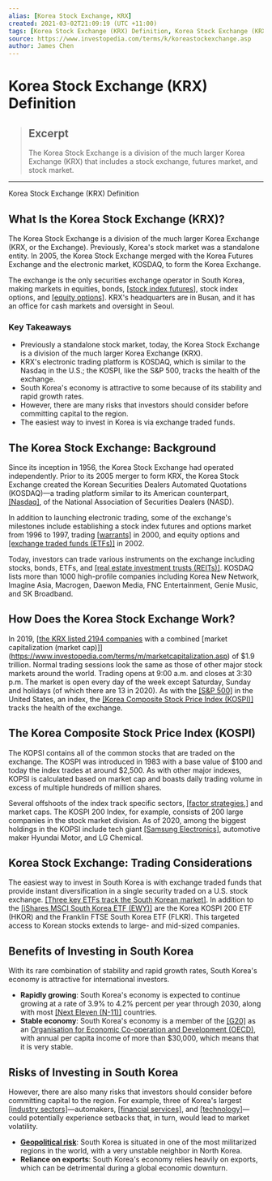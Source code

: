 ```yaml
---
alias: [Korea Stock Exchange, KRX]
created: 2021-03-02T21:09:19 (UTC +11:00)
tags: [Korea Stock Exchange (KRX) Definition, Korea Stock Exchange (KRX) Definition]
source: https://www.investopedia.com/terms/k/koreastockexchange.asp
author: James Chen
---
```


# Korea Stock Exchange (KRX) Definition

> ## Excerpt
> The Korea Stock Exchange is a division of the much larger Korea Exchange (KRX) that includes a stock exchange, futures market, and stock market.

---

Korea Stock Exchange (KRX) Definition
## What Is the Korea Stock Exchange (KRX)?

The Korea Stock Exchange is a division of the much larger Korea Exchange (KRX, or the Exchange). Previously, Korea's stock market was a standalone entity. In 2005, the Korea Stock Exchange merged with the Korea Futures Exchange and the electronic market, KOSDAQ, to form the Korea Exchange.

The exchange is the only securities exchange operator in South Korea, making markets in equities, bonds, [[stock index futures]](https://www.investopedia.com/terms/i/indexfutures.asp), stock index options, and [[equity options]](https://www.investopedia.com/terms/s/stockoption.asp). KRX's headquarters are in Busan, and it has an office for cash markets and oversight in Seoul.

### Key Takeaways

-   Previously a standalone stock market, today, the Korea Stock Exchange is a division of the much larger Korea Exchange (KRX).
-   KRX's electronic trading platform is KOSDAQ, which is similar to the Nasdaq in the U.S.; the KOSPI, like the S&P 500, tracks the health of the exchange.
-   South Korea's economy is attractive to some because of its stability and rapid growth rates.
-   However, there are many risks that investors should consider before committing capital to the region.
-   The easiest way to invest in Korea is via exchange traded funds.

## The Korea Stock Exchange: Background

Since its inception in 1956, the Korea Stock Exchange had operated independently. Prior to its 2005 merger to form KRX, the Korea Stock Exchange created the Korean Securities Dealers Automated Quotations (KOSDAQ)—a trading platform similar to its American counterpart, [[Nasdaq]](https://www.investopedia.com/terms/n/nasdaq.asp), of the National Association of Securities Dealers (NASD).

In addition to launching electronic trading, some of the exchange's milestones include establishing a stock index futures and options market from 1996 to 1997, trading [[warrants]](https://www.investopedia.com/terms/w/warrant.asp) in 2000, and equity options and [[exchange traded funds (ETFs)]](https://www.investopedia.com/terms/e/etf.asp) in 2002.

Today, investors can trade various instruments on the exchange including stocks, bonds, ETFs, and [[real estate investment trusts (REITs)]](https://www.investopedia.com/terms/r/reit.asp). KOSDAQ lists more than 1000 high-profile companies including Korea New Network, Imagine Asia, Macrogen, Daewon Media, FNC Entertainment, Genie Music, and SK Broadband.

## How Does the Korea Stock Exchange Work?

In 2019, [[the KRX listed 2194 companies](http://global.krx.co.kr/main/main.jsp) with a combined [market capitalization (market cap)]](https://www.investopedia.com/terms/m/marketcapitalization.asp) of $1.9 trillion. Normal trading sessions look the same as those of other major stock markets around the world. Trading opens at 9:00 a.m. and closes at 3:30 p.m. The market is open every day of the week except Saturday, Sunday and holidays (of which there are 13 in 2020). As with the [[S&P 500]](https://www.investopedia.com/terms/s/sp500.asp) in the United States, an index, the [[Korea Composite Stock Price Index (KOSPI)]](https://www.investopedia.com/terms/k/kospi.asp) tracks the health of the exchange.

## The Korea Composite Stock Price Index (KOSPI)

The KOPSI contains all of the common stocks that are traded on the exchange. The KOSPI was introduced in 1983 with a base value of $100 and today the index trades at around $2,500. As with other major indexes, KOPSI is calculated based on market cap and boasts daily trading volume in excess of multiple hundreds of million shares.

Several offshoots of the index track specific sectors, [[factor strategies,]](https://www.investopedia.com/terms/f/factor-investing.asp) and market caps. The KOSPI 200 Index, for example, consists of 200 large companies in the stock market division. As of 2020, among the biggest holdings in the KOPSI include tech giant [[Samsung Electronics]](https://www.investopedia.com/articles/investing/082714/how-invest-samsung.asp), automotive maker Hyundai Motor, and LG Chemical.

## Korea Stock Exchange: Trading Considerations

The easiest way to invest in South Korea is with exchange traded funds that provide instant diversification in a single security traded on a U.S. stock exchange. [[Three key ETFs track the South Korean market]](https://www.investopedia.com/articles/investing/080515/top-3-south-korea-etfs.asp). In addition to the [[iShares MSCI South Korea ETF (EWY)]](https://www.investopedia.com/markets/quote?tvwidgetsymbol=ewy) are the Korea KOSPI 200 ETF (HKOR) and the Franklin FTSE South Korea ETF (FLKR). This targeted access to Korean stocks extends to large- and mid-sized companies.

## Benefits of Investing in South Korea

With its rare combination of stability and rapid growth rates, South Korea's economy is attractive for international investors.

-   **Rapidly growing**: South Korea's economy is expected to continue growing at a rate of 3.9% to 4.2% percent per year through 2030, along with most [[Next Eleven (N-11)]](https://www.investopedia.com/terms/n/next-eleven.asp) countries.
-   **Stable economy**: South Korea's economy is a member of the [[G20]](https://www.investopedia.com/terms/g/g-20.asp) as an [Organisation for Economic Co-operation and Development (OECD)](https://www.investopedia.com/terms/o/oecd.asp), with annual per capita income of more than $30,000, which means that it is very stable.

## Risks of Investing in South Korea

However, there are also many risks that investors should consider before committing capital to the region. For example, three of Korea's largest [[industry sectors]](https://www.investopedia.com/ask/answers/05/industrysector.asp)—automakers, [[financial services]](https://www.investopedia.com/ask/answers/030315/what-financial-services-sector.asp), and [[technology]](https://www.investopedia.com/terms/t/technology_sector.asp)—could potentially experience setbacks that, in turn, would lead to market volatility.

-   [**Geopolitical risk**](https://www.investopedia.com/terms/p/politicalrisk.asp): South Korea is situated in one of the most militarized regions in the world, with a very unstable neighbor in North Korea.
-   **Reliance on exports**: South Korea's economy relies heavily on exports, which can be detrimental during a global economic downturn.
